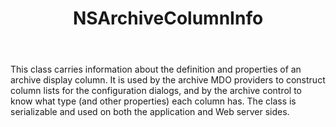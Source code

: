 ﻿---
uid: crmscript_ref_NSArchiveColumnInfo
title: NSArchiveColumnInfo
intellisense: Void.NSArchiveColumnInfo
keywords: NSArchiveColumnInfo
so.topic: reference
---

This class carries information about the definition and properties of an archive display column. It is used by the archive MDO providers to construct column lists for the configuration dialogs, and by the archive control to know what type (and other properties) each column has. The class is serializable and used on both the application and Web server sides.
